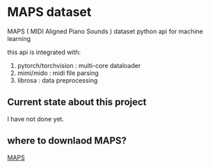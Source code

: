 # MAPS dataset
MAPS ( MIDI Aligned Piano Sounds ) dataset python api for machine learning  

this api is integrated with:  
1. pytorch/torchvision : multi-core dataloader  
2. mimi/mido : midi file parsing  
3. librosa : data preprocessing  

## Current state about this project
I have not done yet.  


## where to downlaod MAPS?
[MAPS](http://www.tsi.telecom-paristech.fr/aao/en/2010/07/08/maps-database-a-piano-database-for-multipitch-estimation-and-automatic-transcription-of-music/)

